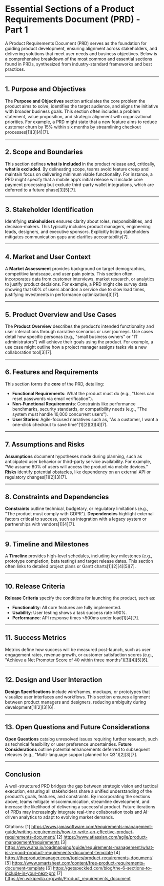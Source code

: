 # Essential Sections of a Product Requirements Document (PRD) - Part 1

A Product Requirements Document (PRD) serves as the foundation for guiding product development, ensuring alignment across stakeholders, and delivering solutions that meet user needs and business objectives. Below is a comprehensive breakdown of the most common and essential sections found in PRDs, synthesized from industry-standard frameworks and best practices.

---

## 1. Purpose and Objectives
The **Purpose and Objectives** section articulates the core problem the product aims to solve, identifies the target audience, and aligns the initiative with broader business goals. This section often includes a problem statement, value proposition, and strategic alignment with organizational priorities. For example, a PRD might state that a new feature aims to reduce customer churn by 15% within six months by streamlining checkout processes[1][3][4][7].

---

## 2. Scope and Boundaries
This section defines **what is included** in the product release and, critically, **what is excluded**. By delineating scope, teams avoid feature creep and maintain focus on delivering minimum viable functionality. For instance, a PRD might specify that a mobile app’s initial release will include core payment processing but exclude third-party wallet integrations, which are deferred to a future phase[3][5][7].

---

## 3. Stakeholder Identification
Identifying **stakeholders** ensures clarity about roles, responsibilities, and decision-makers. This typically includes product managers, engineering leads, designers, and executive sponsors. Explicitly listing stakeholders mitigates communication gaps and clarifies accountability[7].

---

## 4. Market and User Context
A **Market Assessment** provides background on target demographics, competitive landscape, and user pain points. This section often incorporates data from customer interviews, market research, or analytics to justify product decisions. For example, a PRD might cite survey data showing that 60% of users abandon a service due to slow load times, justifying investments in performance optimization[3][7].

---

## 5. Product Overview and Use Cases
The **Product Overview** describes the product’s intended functionality and user interactions through narrative scenarios or user journeys. Use cases detail how specific personas (e.g., "small business owners" or "IT administrators") will achieve their goals using the product. For example, a use case might outline how a project manager assigns tasks via a new collaboration tool[3][7].

---

## 6. Features and Requirements
This section forms the **core** of the PRD, detailing:
- **Functional Requirements**: What the product must do (e.g., "Users can reset passwords via email verification").
- **Non-Functional Requirements**: Constraints like performance benchmarks, security standards, or compatibility needs (e.g., "The system must handle 10,000 concurrent users").
- **User Stories**: Agile-focused narratives such as, "As a customer, I want a one-click checkout to save time"[1][2][3][4][7].

---

## 7. Assumptions and Risks
**Assumptions** document hypotheses made during planning, such as anticipated user behavior or third-party service availability. For example, "We assume 80% of users will access the product via mobile devices." **Risks** identify potential obstacles, like dependency on an external API or regulatory changes[1][2][3][7].

---

## 8. Constraints and Dependencies
**Constraints** outline technical, budgetary, or regulatory limitations (e.g., "The product must comply with GDPR"). **Dependencies** highlight external factors critical to success, such as integration with a legacy system or partnerships with vendors[1][4][7].

---

## 9. Timeline and Milestones
A **Timeline** provides high-level schedules, including key milestones (e.g., prototype completion, beta testing) and target release dates. This section often links to detailed project plans or Gantt charts[1][2][4][5][7].

---

## 10. Release Criteria
**Release Criteria** specify the conditions for launching the product, such as:
- **Functionality**: All core features are fully implemented.
- **Usability**: User testing shows a task success rate ≥90%.
- **Performance**: API response times <500ms under load[1][4][7].

---

## 11. Success Metrics
Metrics define how success will be measured post-launch, such as user engagement rates, revenue growth, or customer satisfaction scores (e.g., "Achieve a Net Promoter Score of 40 within three months")[3][4][5][6].

---

## 12. Design and User Interaction
**Design Specifications** include wireframes, mockups, or prototypes that visualize user interfaces and workflows. This section ensures alignment between product managers and designers, reducing ambiguity during development[1][2][3][6].

---

## 13. Open Questions and Future Considerations
**Open Questions** catalog unresolved issues requiring further research, such as technical feasibility or user preference uncertainties. **Future Considerations** outline potential enhancements deferred to subsequent releases (e.g., "Multi-language support planned for Q3")[2][3][7].

---

## Conclusion
A well-structured PRD bridges the gap between strategic vision and tactical execution, ensuring all stakeholders share a unified understanding of the product’s goals, features, and constraints. By incorporating the sections above, teams mitigate miscommunication, streamline development, and increase the likelihood of delivering a successful product. Future iterations of PRDs may increasingly integrate real-time collaboration tools and AI-driven analytics to adapt to evolving market demands.

Citations:
[1] https://www.jamasoftware.com/requirements-management-guide/writing-requirements/how-to-write-an-effective-product-requirements-document/
[2] https://www.atlassian.com/agile/product-management/requirements
[3] https://www.aha.io/roadmapping/guide/requirements-management/what-is-a-good-product-requirements-document-template
[4] https://theproductmanager.com/topics/product-requirements-document/
[5] https://www.smartsheet.com/content/free-product-requirements-document-template
[6] https://getspeckled.com/blog/the-6-sections-to-include-in-your-next-prd
[7] https://en.wikipedia.org/wiki/Product_requirements_document